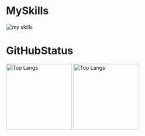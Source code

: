<h1>MySkills</h1>
<img alt="my skills" src="https://skillicons.dev/icons?theme=dark&perline=9&i=ai,pr,ae,arduino,c,raspberrypi,py,unity,cs,p5js,swift,html,css,rails,ruby,figma,github,vscode" />

<h1>GitHubStatus</h1>
<p align="left">
<img alt="Top Langs" height="180px" src="https://github-readme-stats.vercel.app/api/top-langs/?username=Rino1011&layout=donut&theme=radical&bg_color=0D1117&hide_border=true" />
<img alt="Top Langs" height="180px" src="https://github-readme-stats.vercel.app/api?username=Rino1011&theme=radical&bg_color=0D1117&hide_border=true" />
</p>
